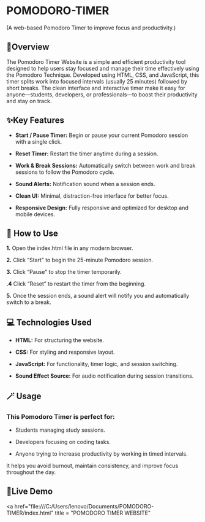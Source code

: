 # POMODORO-TIMER
(A web-based Pomodoro Timer to improve focus and productivity.)

## 🌟Overview

The Pomodoro Timer Website is a simple and efficient productivity tool designed to help users stay focused and manage their time effectively using the Pomodoro Technique. Developed using HTML, CSS, and JavaScript, this timer splits work into focused intervals (usually 25 minutes) followed by short breaks. The clean interface and interactive timer make it easy for anyone—students, developers, or professionals—to boost their productivity and stay on track.


## ✨Key Features

* **Start / Pause Timer:** Begin or pause your current Pomodoro session with a single click.

* **Reset Timer:** Restart the timer anytime during a session.

* **Work & Break Sessions:** Automatically switch between work and break sessions to follow the Pomodoro cycle.

* **Sound Alerts:** Notification sound when a session ends.

* **Clean UI:** Minimal, distraction-free interface for better focus.

*  **Responsive Design:** Fully responsive and optimized for desktop and mobile devices.


  ## 🚀 How to Use

 **1.**  Open the index.html file in any modern browser.

**2.**  Click “Start” to begin the 25-minute Pomodoro session.

**3.**  Click “Pause” to stop the timer temporarily.

**.4**  Click “Reset” to restart the timer from the beginning.

**5.**  Once the session ends, a sound alert will notify you and automatically switch to a break.


## 💻 Technologies Used

* **HTML:** For structuring the website.

* **CSS:** For styling and responsive layout.

* **JavaScript:** For functionality, timer logic, and session switching.

* **Sound Effect Source:** For audio notification during session transitions.
  

## 🪄 Usage

### This Pomodoro Timer is perfect for:

* Students managing study sessions.

* Developers focusing on coding tasks.

* Anyone trying to increase productivity by working in timed intervals.

It helps you avoid burnout, maintain consistency, and improve focus throughout the day.

## 🔗Live Demo

<a href="file:///C:/Users/lenovo/Documents/POMODORO-TIMER/index.html" title = "POMODORO TIMER WEBSITE" </a>


